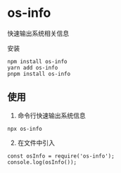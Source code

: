# os-info

快速输出系统相关信息

安装
```
npm install os-info
yarn add os-info
pnpm install os-info
```

 ## 使用
1. 命令行快速输出系统信息
```
npx os-info
```

2. 在文件中引入
```
const osInfo = require('os-info');
console.log(osInfo());
```

